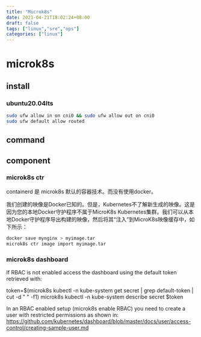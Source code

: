 ```yaml
---
title: "Microk8s"
date: 2021-04-21T18:02:24+08:00
draft: false
tags: ["linux","sre","ops"]
categories: ["linux"]
---
```


# microk8s

## install

### ubuntu20.04lts

```bash
sudo ufw allow in on cni0 && sudo ufw allow out on cni0
sudo ufw default allow routed
```

## command

## component

### microk8s ctr

containerd 是 microk8s 默认的容器技术。而没有使用docker。

我们创建的映像是Docker已知的。但是，Kubernetes不了解新生成的映像。这是因为您的本地Docker守护程序不属于MicroK8s Kubernetes集群。我们可以从本地Docker守护程序导出构建的映像，然后将其“注入”到MicroK8s映像缓存中，如下所示：

```bash
docker save mynginx > myimage.tar
microk8s ctr image import myimage.tar
```

### microk8s dashboard

If RBAC is not enabled access the dashboard using the default token retrieved with:

token=$(microk8s kubectl -n kube-system get secret | grep default-token | cut -d " " -f1)
microk8s kubectl -n kube-system describe secret $token

In an RBAC enabled setup (microk8s enable RBAC) you need to create a user with restricted
permissions as shown in:
https://github.com/kubernetes/dashboard/blob/master/docs/user/access-control/creating-sample-user.md